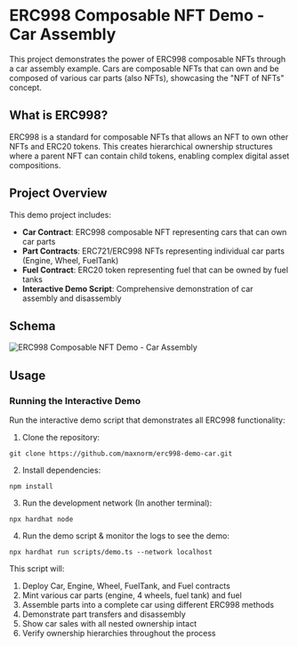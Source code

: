 # ERC998 Composable NFT Demo - Car Assembly

This project demonstrates the power of ERC998 composable NFTs through a car assembly example. Cars are composable NFTs that can own and be composed of various car parts (also NFTs), showcasing the "NFT of NFTs" concept.

## What is ERC998?

ERC998 is a standard for composable NFTs that allows an NFT to own other NFTs and ERC20 tokens. This creates hierarchical ownership structures where a parent NFT can contain child tokens, enabling complex digital asset compositions.

## Project Overview

This demo project includes:

- **Car Contract**: ERC998 composable NFT representing cars that can own car parts
- **Part Contracts**: ERC721/ERC998 NFTs representing individual car parts (Engine, Wheel, FuelTank)
- **Fuel Contract**: ERC20 token representing fuel that can be owned by fuel tanks
- **Interactive Demo Script**: Comprehensive demonstration of car assembly and disassembly

## Schema

![ERC998 Composable NFT Demo - Car Assembly](./doc/assets/schema.png)

## Usage

### Running the Interactive Demo

Run the interactive demo script that demonstrates all ERC998 functionality:

1. Clone the repository:
```shell
git clone https://github.com/maxnorm/erc998-demo-car.git
```

2. Install dependencies:
```shell
npm install
```

3. Run the development network (In another terminal):
```shell
npx hardhat node
```

4. Run the demo script & monitor the logs to see the demo:
```shell
npx hardhat run scripts/demo.ts --network localhost
```

This script will:
1. Deploy Car, Engine, Wheel, FuelTank, and Fuel contracts
2. Mint various car parts (engine, 4 wheels, fuel tank) and fuel
3. Assemble parts into a complete car using different ERC998 methods
4. Demonstrate part transfers and disassembly
5. Show car sales with all nested ownership intact
6. Verify ownership hierarchies throughout the process